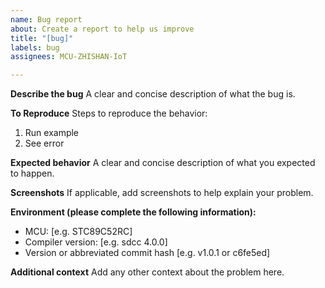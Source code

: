 ```yaml
---
name: Bug report
about: Create a report to help us improve
title: "[bug]"
labels: bug
assignees: MCU-ZHISHAN-IoT

---
```


**Describe the bug**
A clear and concise description of what the bug is.

**To Reproduce**
Steps to reproduce the behavior:
1. Run example <xxx>
2. See error

**Expected behavior**
A clear and concise description of what you expected to happen.

**Screenshots**
If applicable, add screenshots to help explain your problem.

**Environment (please complete the following information):**
 - MCU: [e.g. STC89C52RC]
 - Compiler version: [e.g. sdcc 4.0.0]
 - Version or abbreviated commit hash [e.g. v1.0.1 or c6fe5ed]

**Additional context**
Add any other context about the problem here.
